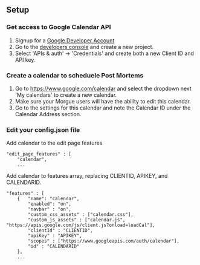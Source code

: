 ## Setup

### Get access to Google Calendar API
1. Signup for a [Google Developer Account](https://developers.google.com/)
2. Go to the [developers console](https://console.developers.google.com/project) and create a new project.
3. Select 'APIs & auth' -> 'Credentials' and create both a new Client ID and API key.

### Create a calendar to scheduele Post Mortems
1. Go to https://www.google.com/calendar and select the dropdown next 'My calendars' to create a new calendar.
2. Make sure your Morgue users will have the ability to edit this calendar. 
3. Go to the settings for this calendar and note the Calendar ID under the Calendar Address section.

### Edit your config.json file
Add calendar to the edit page features
```
"edit_page_features" : [
    "calendar",
    ...
```

Add calendar to features array, replacing CLIENTID, APIKEY, and CALENDARID. 
```
"features" : [
    {   "name": "calendar",
        "enabled": "on",
        "navbar" : "on",
        "custom_css_assets" : ["calendar.css"],
        "custom_js_assets" : ["calendar.js", "https://apis.google.com/js/client.js?onload=loadCal"],
        "clientId" : "CLIENTID",
        "apiKey" : "APIKEY",
        "scopes" : ["https://www.googleapis.com/auth/calendar"],
        "id" : "CALENDARID"
    },
    ...
```
